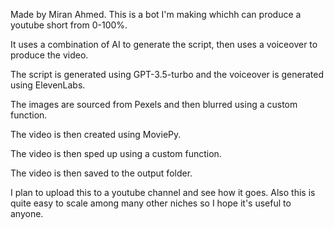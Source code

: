 Made by Miran Ahmed.
This is a bot I'm making whichh can produce a youtube short from 0-100%. 

It uses a combination of AI to generate the script, then uses a voiceover to produce the video. 

The script is generated using GPT-3.5-turbo and the voiceover is generated using ElevenLabs. 

The images are sourced from Pexels and then blurred using a custom function. 

The video is then created using MoviePy. 

The video is then sped up using a custom function. 

The video is then saved to the output folder. 

I plan to upload this to a youtube channel and see how it goes. Also this is quite easy to scale among many other niches so I hope it's useful to anyone.